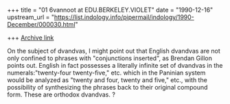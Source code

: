 +++
title = "01 6vannoot at EDU.BERKELEY.VIOLET"
date = "1990-12-16"
upstream_url = "https://list.indology.info/pipermail/indology/1990-December/000030.html"

+++
[Archive link](https://list.indology.info/pipermail/indology/1990-December/000030.html)


On the subject of dvandvas, I might point out that English dvandvas are not
 only confined to phrases with "conjunctions inserted", as Brendan Gillon
 points out.  English in fact possesses a literally infinite set of dvandvas in
 the numerals:"twenty-four
twenty-five," etc. which in the Paninian system would be analyzed as "twenty
 and four, twenty and five," etc., with the possibility of synthesizing the
 phrases back to their original compound form.  These are orthodox dvandvas.
?






